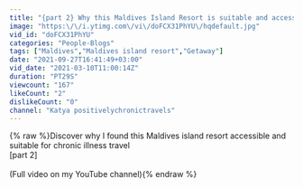 ```yaml
---
title: "{part 2} Why this Maldives Island Resort is suitable and accessible for chronic illness travel 🧭"
image: "https:\/\/i.ytimg.com\/vi\/doFCX31PhYU\/hqdefault.jpg"
vid_id: "doFCX31PhYU"
categories: "People-Blogs"
tags: ["Maldives","Maldives island resort","Getaway"]
date: "2021-09-27T16:41:49+03:00"
vid_date: "2021-03-10T11:00:14Z"
duration: "PT29S"
viewcount: "167"
likeCount: "2"
dislikeCount: "0"
channel: "Katya positivelychronictravels"
---
```

{% raw %}Discover why I found this Maldives island resort accessible and suitable for chronic illness travel <br />[part 2]<br /><br />(Full video on my YouTube channel){% endraw %}
